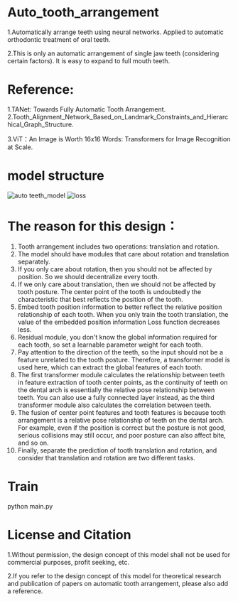 # Auto_tooth_arrangement
1.Automatically arrange teeth using neural networks. Applied to automatic orthodontic treatment of oral teeth.

2.This is only an automatic arrangement of single jaw teeth (considering certain factors). It is easy to expand to full mouth teeth.
# Reference:
1.TANet: Towards Fully Automatic Tooth Arrangement.
2.Tooth_Alignment_Network_Based_on_Landmark_Constraints_and_Hierarchical_Graph_Structure.

3.ViT：An Image is Worth 16x16 Words: Transformers for Image Recognition at Scale.
# model structure
![auto teeth_model](https://github.com/huang229/auto_tooth_arrangement/assets/29627190/c57cab48-185c-4edf-a75c-a4f674e07504)
![loss](https://github.com/huang229/auto_tooth_arrangement/assets/29627190/236e02c0-e7a6-4541-b6d1-c6dff3798b93)
# The reason for this design：
1. Tooth arrangement includes two operations: translation and rotation.
2. The model should have modules that care about rotation and translation separately.
3. If you only care about rotation, then you should not be affected by position. So we should decentralize every tooth.
4. If we only care about translation, then we should not be affected by tooth posture. The center point of the tooth is undoubtedly the characteristic that best reflects the position of the tooth.
5. Embed tooth position information to better reflect the relative position relationship of each tooth. When you only train the tooth translation, the value of the embedded position information Loss function decreases less.
6. Residual module, you don't know the global information required for each tooth, so set a learnable parameter weight for each tooth.
7. Pay attention to the direction of the teeth, so the input should not be a feature unrelated to the tooth posture. Therefore, a transformer model is used here, which can extract the global features of each tooth.
8. The first transformer module calculates the relationship between teeth in feature extraction of tooth center points, as the continuity of teeth on the dental arch is essentially the relative pose relationship between teeth. You can also use a fully connected layer instead, as the third transformer module also calculates the correlation between teeth.
9. The fusion of center point features and tooth features is because tooth arrangement is a relative pose relationship of teeth on the dental arch. For example, even if the position is correct but the posture is not good, serious collisions may still occur, and poor posture can also affect bite, and so on.
10. Finally, separate the prediction of tooth translation and rotation, and consider that translation and rotation are two different tasks.
# Train
python main.py
# License and Citation
1.Without permission, the design concept of this model shall not be used for commercial purposes, profit seeking, etc.

2.If you refer to the design concept of this model for theoretical research and publication of papers on automatic tooth arrangement, please also add a reference.
